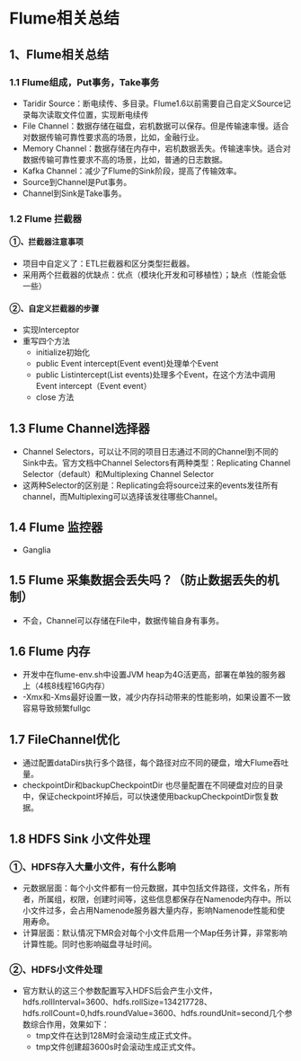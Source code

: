 # Flume相关总结

## 1、Flume相关总结

### 1.1 Flume组成，Put事务，Take事务

* Taridir Source：断电续传、多目录。Flume1.6以前需要自己自定义Source记录每次读取文件位置，实现断电续传
* File Channel：数据存储在磁盘，宕机数据可以保存。但是传输速率慢。适合对数据传输可靠性要求高的场景，比如，金融行业。
* Memory Channel：数据存储在内存中，宕机数据丢失。传输速率快。适合对数据传输可靠性要求不高的场景，比如，普通的日志数据。
* Kafka Channel：减少了Flume的Sink阶段，提高了传输效率。
* Source到Channel是Put事务。
* Channel到Sink是Take事务。

### 1.2 Flume 拦截器

#### ①、拦截器注意事项

* 项目中自定义了：ETL拦截器和区分类型拦截器。
* 采用两个拦截器的优缺点：优点（模块化开发和可移植性）；缺点（性能会低一些）

#### ②、自定义拦截器的步骤

* 实现Interceptor
* 重写四个方法
  * initialize初始化
  * public Event intercept(Event event)处理单个Event
  * public List<Event>intercept(List<Event> events)处理多个Event，在这个方法中调用Event intercept（Event event）
  * close 方法

## 1.3 Flume Channel选择器

* Channel Selectors，可以让不同的项目日志通过不同的Channel到不同的Sink中去。官方文档中Channel Selectors有两种类型：Replicating Channel Selector（default）和Multiplexing Channel Selector
* 这两种Selector的区别是：Replicating会将source过来的events发往所有channel，而Multiplexing可以选择该发往哪些Channel。

## 1.4 Flume 监控器

* Ganglia

## 1.5 Flume 采集数据会丢失吗？（防止数据丢失的机制）

* 不会，Channel可以存储在File中，数据传输自身有事务。

## 1.6 Flume 内存

* 开发中在flume-env.sh中设置JVM heap为4G活更高，部署在单独的服务器上（4核8线程16G内存）
* -Xmx和-Xms最好设置一致，减少内存抖动带来的性能影响，如果设置不一致容易导致频繁fullgc

## 1.7 FileChannel优化

* 通过配置dataDirs执行多个路径，每个路径对应不同的硬盘，增大Flume吞吐量。
* checkpointDir和backupCheckpointDir 也尽量配置在不同硬盘对应的目录中，保证checkpoint坏掉后，可以快速使用backupCheckpointDir恢复数据。

## 1.8 HDFS Sink 小文件处理

### ①、HDFS存入大量小文件，有什么影响

* 元数据层面：每个小文件都有一份元数据，其中包括文件路径，文件名，所有者，所属组，权限，创建时间等，这些信息都保存在Namenode内存中。所以小文件过多，会占用Namenode服务器大量内存，影响Namenode性能和使用寿命。
* 计算层面：默认情况下MR会对每个小文件启用一个Map任务计算，非常影响计算性能。同时也影响磁盘寻址时间。

### ②、HDFS小文件处理

* 官方默认的这三个参数配置写入HDFS后会产生小文件，hdfs.rollInterval=3600、hdfs.rollSize=134217728、hdfs.rollCount=0,hdfs.roundValue=3600、hdfs.roundUnit=second几个参数综合作用，效果如下：
  * tmp文件在达到128M时会滚动生成正式文件。
  * tmp文件创建超3600s时会滚动生成正式文件。